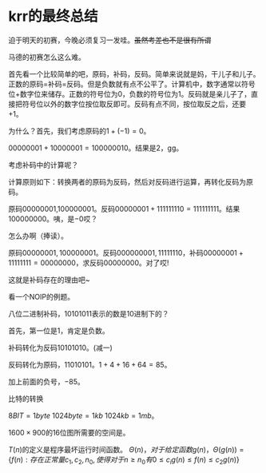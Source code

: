 
# krr的最终总结

迫于明天的初赛，今晚必须复习一发哇。<del>虽然考差也不是很有所谓</del>

马德的初赛怎么这么难。

首先看一个比较简单的吧，原码，补码，反码。简单来说就是妈，干儿子和儿子。正数的原码$=$补码$=$反码。但是负数就有点不公平了。计算机中，数字通常以符号位$+$数字位来储存。正数的符号位为$0$，负数的符号位为$1$。反码就是亲儿子了，直接把符号位以外的数字位按位取反即可。反码有点不同，按位取反之后，还要$+1$。

为什么？首先，我们考虑原码的$1 + (-1) = 0$。

$00000001+10000001 = 100000010$。结果是$2$，gg。

考虑补码中的计算呢？

计算原则如下：转换两者的原码为反码，然后对反码进行运算，再转化反码为原码。

原码$00000001$,$100000001$。反码$00000001+ 111111110=111111111$。结果$100000000$。咦，是$-0$哎？

怎么办啊（捧读）。

原码$00000001,100000001$。反码$000000001,11111110$，补码$00000001+11111111=00000000$，求反码$00000000$。对了哎!

这就是补码存在的理由吧~

看一个NOIP的例题。

八位二进制补码，$10101011$表示的数是$10$进制下的？

首先，第一位是$1$，肯定是负数。

补码转化为反码$10101010$。(减一)

反码转化为原码，$11010101$。$1 + 4 + 16 + 64 = 85$。

加上前面的负号，$-85$。

比特的转换

$8BIT = 1byte \ 1024byte = 1kb \ 1024kb = 1mb$。

$1600 \times 900$的$16$位图所需要的空间是。

$T(n)$的定义是程序最坏运行时间函数。
$\Theta (n)，对于给定函数g(n)，\Theta(g(n)) = \{f(n):存在正常量c_1, c_2, n_0, 使得对于n \ge n_0有0 \le c_ig(n) \le f(n) \le c_2g(n)\}$